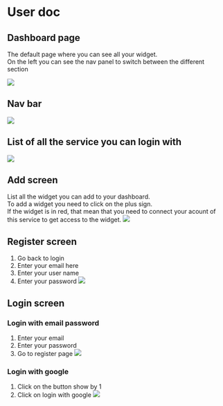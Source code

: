# User doc

## Dashboard page
The default page where you can see all your widget.\
On the left you can see the nav panel to switch between the different section

![](./screen1.png)

## Nav bar

![](./screen2.png)

## List of all the service you can login with
![](./screen3.png)

## Add screen
List all the widget you can add to your dashboard.\
To add a widget you need to click on the plus sign.\
If the widget is in red, that mean that you need to connect your acount of this service to get access to the widget.
![](./screen4.png)

## Register screen
1. Go back to login
2. Enter your email here
3. Enter your user name
4. Enter your password
![](./screen6.png)


## Login screen
### Login with email password
1. Enter your email
2. Enter your password
3. Go to register page
![](./screen5.png)

### Login with google
1. Click on the button show by 1
2. Click on login with google
![](./screen7.png)